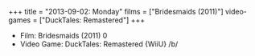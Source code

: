 +++
title = "2013-09-02: Monday"
films = ["Bridesmaids (2011)"]
video-games = ["DuckTales: Remastered"]
+++


* Film: Bridesmaids (2011) 0
* Video Game: DuckTales: Remastered {WiiU} /b/
